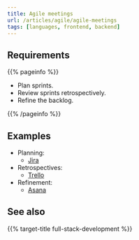 ```yaml
---
title: Agile meetings
url: /articles/agile/agile-meetings
tags: [languages, frontend, backend]
---
```


## Requirements

{{% pageinfo %}}

* Plan sprints.
* Review sprints retrospectively.
* Refine the backlog.

{{% /pageinfo %}}

## Examples

* Planning:
  * [Jira](https://www.atlassian.com/agile/scrum/sprint-planning)
* Retrospectives:
  * [Trello](https://trello.com)
* Refinement:
  * [Asana](https://asana.com/resources/backlog-refinement)

## See also

{{% target-title full-stack-development %}}
